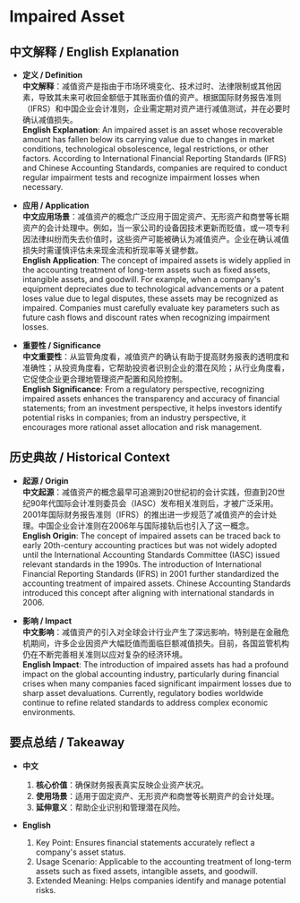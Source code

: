 # Impaired Asset

## 中文解释 / English Explanation

* **定义 / Definition**  
  **中文解释**：减值资产是指由于市场环境变化、技术过时、法律限制或其他因素，导致其未来可收回金额低于其账面价值的资产。根据国际财务报告准则（IFRS）和中国企业会计准则，企业需定期对资产进行减值测试，并在必要时确认减值损失。  
  **English Explanation**: An impaired asset is an asset whose recoverable amount has fallen below its carrying value due to changes in market conditions, technological obsolescence, legal restrictions, or other factors. According to International Financial Reporting Standards (IFRS) and Chinese Accounting Standards, companies are required to conduct regular impairment tests and recognize impairment losses when necessary.

* **应用 / Application**  
  **中文应用场景**：减值资产的概念广泛应用于固定资产、无形资产和商誉等长期资产的会计处理中。例如，当一家公司的设备因技术更新而贬值，或一项专利因法律纠纷而失去价值时，这些资产可能被确认为减值资产。企业在确认减值损失时需谨慎评估未来现金流和折现率等关键参数。  
  **English Application**: The concept of impaired assets is widely applied in the accounting treatment of long-term assets such as fixed assets, intangible assets, and goodwill. For example, when a company's equipment depreciates due to technological advancements or a patent loses value due to legal disputes, these assets may be recognized as impaired. Companies must carefully evaluate key parameters such as future cash flows and discount rates when recognizing impairment losses.

* **重要性 / Significance**  
  **中文重要性**：从监管角度看，减值资产的确认有助于提高财务报表的透明度和准确性；从投资角度看，它帮助投资者识别企业的潜在风险；从行业角度看，它促使企业更合理地管理资产配置和风险控制。  
  **English Significance**: From a regulatory perspective, recognizing impaired assets enhances the transparency and accuracy of financial statements; from an investment perspective, it helps investors identify potential risks in companies; from an industry perspective, it encourages more rational asset allocation and risk management.

## 历史典故 / Historical Context

* **起源 / Origin**  
  **中文起源**：减值资产的概念最早可追溯到20世纪初的会计实践，但直到20世纪90年代国际会计准则委员会（IASC）发布相关准则后，才被广泛采用。2001年国际财务报告准则（IFRS）的推出进一步规范了减值资产的会计处理。中国企业会计准则在2006年与国际接轨后也引入了这一概念。  
  **English Origin**: The concept of impaired assets can be traced back to early 20th-century accounting practices but was not widely adopted until the International Accounting Standards Committee (IASC) issued relevant standards in the 1990s. The introduction of International Financial Reporting Standards (IFRS) in 2001 further standardized the accounting treatment of impaired assets. Chinese Accounting Standards introduced this concept after aligning with international standards in 2006.

* **影响 / Impact**  
  **中文影响**：减值资产的引入对全球会计行业产生了深远影响，特别是在金融危机期间，许多企业因资产大幅贬值而面临巨额减值损失。目前，各国监管机构仍在不断完善相关准则以应对复杂的经济环境。  
  **English Impact**: The introduction of impaired assets has had a profound impact on the global accounting industry, particularly during financial crises when many companies faced significant impairment losses due to sharp asset devaluations. Currently, regulatory bodies worldwide continue to refine related standards to address complex economic environments.

## 要点总结 / Takeaway

* **中文**  
  1. **核心价值**：确保财务报表真实反映企业资产状况。
  2. **使用场景**：适用于固定资产、无形资产和商誉等长期资产的会计处理。
  3. **延伸意义**：帮助企业识别和管理潜在风险。

* **English**  
  1. Key Point: Ensures financial statements accurately reflect a company's asset status.
  2. Usage Scenario: Applicable to the accounting treatment of long-term assets such as fixed assets, intangible assets, and goodwill.
  3. Extended Meaning: Helps companies identify and manage potential risks.